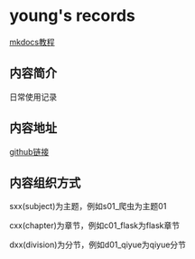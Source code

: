 # young's records

[mkdocs教程](https://markdown-docs-zh.readthedocs.io/zh_CN/latest/)

## 内容简介

日常使用记录

## 内容地址

[github链接](https://github.com/CAUCHY2932/invest)

## 内容组织方式

sxx(subject)为主题，例如s01_爬虫为主题01

cxx(chapter)为章节，例如c01_flask为flask章节

dxx(division)为分节，例如d01_qiyue为qiyue分节

